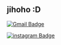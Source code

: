 ## jihoho :D

[![Gmail Badge](https://img.shields.io/badge/ooinoing@korea.ac.kr-D14836?style=flat-square&logo=Gmail&logoColor=white)](mailto:ooinoing@korea.ac.kr)

[![instagram Badge](https://img.shields.io/badge/@jjiiiho-E4405F?style=flat-square&logo=Instagram&logoColor=white)](https://www.instagram.com/jjiiiho/)
